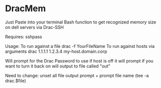 # DracMem
Just Paste into your terminal
Bash function to get recognized memory size on dell servers via Drac-SSH

Requires: sshpass

Usage:
  To run against a file
    drac -f YourFileName
  To run against hosts via arguments
    drac 1.1.1.1 1.2.3.4 my-host.domain.corp

Will prompt for the Drac Password to use
if host is off it will prompt if you want to turn it back on
will output to file called "out"

Need to change:
  unset all 
  file output prompt + prompt file name (tee -a drac.$file)
